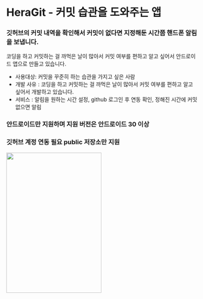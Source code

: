 # HeraGit  - 커밋 습관을 도와주는 앱
### 깃허브의 커밋 내역을 확인해서 커밋이 없다면 지정해둔 시간쯤 핸드폰 알림을 보냅니다.
코딩을 하고 커밋하는 걸 까먹은 날이 많아서 커밋 여부를 편하고 알고 싶어서 안드로이드 앱으로 만들고 있습니다.
- 사용대상: 커밋을 꾸준히 하는 습관을 가지고 싶은 사람
- 개발 사유 : 코딩을 하고 커밋하는 걸 까먹은 날이 많아서 커밋 여부를 편하고 알고 싶어서 개발하고 있습니다.
- 서비스 : 알림을 원하는 시간 설정, github 로그인 후 연동 확인, 정해진 시간에 커밋 없으면 알림
### 안드로이드만 지원하며 지원 버전은 안드로이드 30 이상
### 깃허브 계정 연동 필요 public 저장소만 지원
<img src="https://user-images.githubusercontent.com/38851229/221561756-3905b194-f04f-465a-890f-e748814458f1.jpg"  width="250" height="370">
